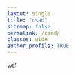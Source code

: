 ```yaml
---
layout: single
title: "csad"
sitemap: false
permalink: /csad/
classes: wide
author_profile: TRUE
---
```


wtf